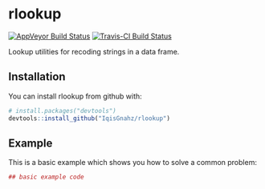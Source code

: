 
<!-- README.md is generated from README.Rmd. Please edit that file -->
rlookup
=======

[![AppVeyor Build Status](https://ci.appveyor.com/api/projects/status/github/IqisGnahz/rlookup?branch=dev&svg=true)](https://ci.appveyor.com/project/IqisGnahz/rlookup) [![Travis-CI Build Status](https://travis-ci.org/IqisGnahz/rlookup.svg?branch=dev)](https://travis-ci.org/IqisGnahz/rlookup)

Lookup utilities for recoding strings in a data frame.

Installation
------------

You can install rlookup from github with:

``` r
# install.packages("devtools")
devtools::install_github("IqisGnahz/rlookup")
```

Example
-------

This is a basic example which shows you how to solve a common problem:

``` r
## basic example code
```
